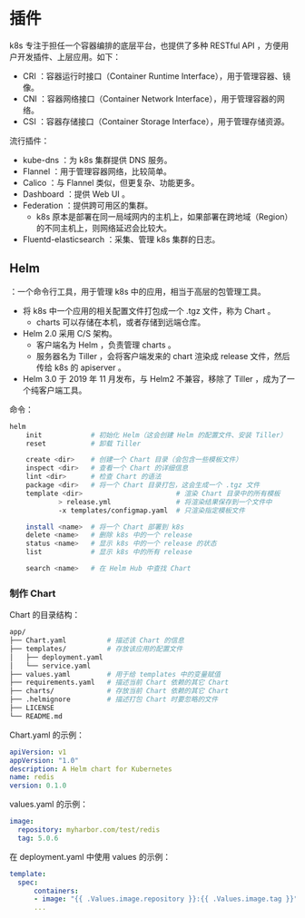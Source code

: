 # 插件

k8s 专注于担任一个容器编排的底层平台，也提供了多种 RESTful API ，方便用户开发插件、上层应用。如下：
- CRI ：容器运行时接口（Container Runtime Interface），用于管理容器、镜像。
- CNI ：容器网络接口（Container Network Interface），用于管理容器的网络。
- CSI ：容器存储接口（Container Storage Interface），用于管理存储资源。

流行插件：
- kube-dns ：为 k8s 集群提供 DNS 服务。
- Flannel ：用于管理容器网络，比较简单。
- Calico ：与 Flannel 类似，但更复杂、功能更多。
- Dashboard ：提供 Web UI 。
- Federation ：提供跨可用区的集群。
  - k8s 原本是部署在同一局域网内的主机上，如果部署在跨地域（Region）的不同主机上，则网络延迟会比较大。
- Fluentd-elasticsearch ：采集、管理 k8s 集群的日志。

## Helm

：一个命令行工具，用于管理 k8s 中的应用，相当于高层的包管理工具。
- 将 k8s 中一个应用的相关配置文件打包成一个 .tgz 文件，称为 Chart 。
  - charts 可以存储在本机，或者存储到远端仓库。
- Helm 2.0 采用 C/S 架构。
  - 客户端名为 Helm ，负责管理 charts 。
  - 服务器名为 Tiller ，会将客户端发来的 chart 渲染成 release 文件，然后传给 k8s 的 apiserver 。
- Helm 3.0 于 2019 年 11 月发布，与 Helm2 不兼容，移除了 Tiller ，成为了一个纯客户端工具。

命令：
```sh
helm
    init            # 初始化 Helm（这会创建 Helm 的配置文件、安装 Tiller）
    reset           # 卸载 Tiller

    create <dir>    # 创建一个 Chart 目录（会包含一些模板文件）
    inspect <dir>   # 查看一个 Chart 的详细信息
    lint <dir>      # 检查 Chart 的语法
    package <dir>   # 将一个 Chart 目录打包，这会生成一个 .tgz 文件
    template <dir>                       # 渲染 Chart 目录中的所有模板
            > release.yml                # 将渲染结果保存到一个文件中
            -x templates/configmap.yaml  # 只渲染指定模板文件

    install <name>  # 将一个 Chart 部署到 k8s
    delete <name>   # 删除 k8s 中的一个 release
    status <name>   # 显示 k8s 中的一个 release 的状态
    list            # 显示 k8s 中的所有 release

    search <name>   # 在 Helm Hub 中查找 Chart
```

### 制作 Chart

Chart 的目录结构：
```sh
app/
├── Chart.yaml          # 描述该 Chart 的信息
├── templates/          # 存放该应用的配置文件
│   ├── deployment.yaml
│   └── service.yaml
├── values.yaml         # 用于给 templates 中的变量赋值
├── requirements.yaml   # 描述当前 Chart 依赖的其它 Chart
├── charts/             # 存放当前 Chart 依赖的其它 Chart
├── .helmignore         # 描述打包 Chart 时要忽略的文件
├── LICENSE
└── README.md
```

Chart.yaml 的示例：
```yaml
apiVersion: v1
appVersion: "1.0"
description: A Helm chart for Kubernetes
name: redis
version: 0.1.0
```

values.yaml 的示例：
```yaml
image:
  repository: myharbor.com/test/redis
  tag: 5.0.6
```

在 deployment.yaml 中使用 values 的示例：
```yaml
template:
  spec:
      containers:
      - image: "{{ .Values.image.repository }}:{{ .Values.image.tag }}"
      ...
```
